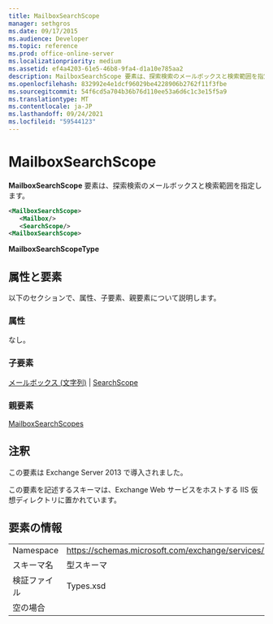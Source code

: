 ```yaml
---
title: MailboxSearchScope
manager: sethgros
ms.date: 09/17/2015
ms.audience: Developer
ms.topic: reference
ms.prod: office-online-server
ms.localizationpriority: medium
ms.assetid: ef4a4203-61e5-46b8-9fa4-d1a10e785aa2
description: MailboxSearchScope 要素は、探索検索のメールボックスと検索範囲を指定します。
ms.openlocfilehash: 832992e4e1dcf96029be4228906b2762f11f3fbe
ms.sourcegitcommit: 54f6cd5a704b36b76d110ee53a6d6c1c3e15f5a9
ms.translationtype: MT
ms.contentlocale: ja-JP
ms.lasthandoff: 09/24/2021
ms.locfileid: "59544123"
---
```

# <a name="mailboxsearchscope"></a>MailboxSearchScope

**MailboxSearchScope** 要素は、探索検索のメールボックスと検索範囲を指定します。 
  
```XML
<MailboxSearchScope>
   <Mailbox/>
   <SearchScope/>
<MailboxSearchScope>
```

**MailboxSearchScopeType**

## <a name="attributes-and-elements"></a>属性と要素

以下のセクションで、属性、子要素、親要素について説明します。
  
### <a name="attributes"></a>属性

なし。
  
### <a name="child-elements"></a>子要素

[メールボックス (文字列)](mailbox-string.md)  | [SearchScope](searchscope.md)
  
### <a name="parent-elements"></a>親要素

[MailboxSearchScopes](mailboxsearchscopes.md)
  
## <a name="remarks"></a>注釈

この要素は Exchange Server 2013 で導入されました。
  
この要素を記述するスキーマは、Exchange Web サービスをホストする IIS 仮想ディレクトリに置かれています。
  
## <a name="element-information"></a>要素の情報

|||
|:-----|:-----|
|Namespace  <br/> |https://schemas.microsoft.com/exchange/services/2006/types  <br/> |
|スキーマ名  <br/> |型スキーマ  <br/> |
|検証ファイル  <br/> |Types.xsd  <br/> |
|空の場合  <br/> ||
   

